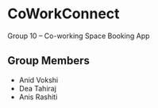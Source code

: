 # CoWorkConnect
Group 10 – Co-working Space Booking App
## Group Members
- Anid Vokshi
- Dea Tahiraj   
- Anis Rashiti  

